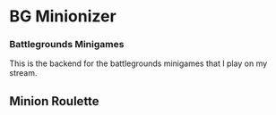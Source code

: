 # BG Minionizer
### Battlegrounds Minigames

This is the backend for the battlegrounds minigames that I play on my stream.

## Minion Roulette
